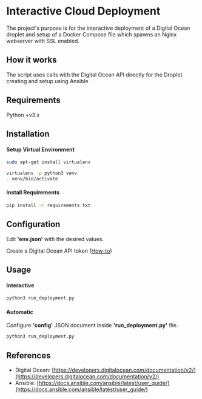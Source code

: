 # Interactive Cloud Deployment

The project's purpose is for the interactive deployment of a Digital Ocean droplet and setup of a Docker Compose file which spawns an Nginx webserver with SSL enabled.

## How it works
The script uses calls with the Digital Ocean API directly for the Droplet creating and setup using Ansible

## Requirements
Python +v3.x

## Installation
#### Setup Virtual Environment
```bash
sudo apt-get install virtualenv

virtualenv -p python3 venv
. venv/bin/activate
```

#### Install Requirements
```bash
pip install -r requirements.txt
```

## Configuration
Edit **'env.json'** with the desired values.

Create a Digital Ocean API token ([How-to](https://docs.digitalocean.com/reference/api/create-personal-access-token/))

## Usage
#### Interactive
```bash
python3 run_deployment.py
```
#### Automatic
Configure **'config'** JSON document inside **'run_deployment.py'** file.
```bash
python3 run_deployment.py
```

## References
- Digital Ocean: [https://developers.digitalocean.com/documentation/v2/](https://developers.digitalocean.com/documentation/v2/)
- Ansible: [https://docs.ansible.com/ansible/latest/user_guide/](https://docs.ansible.com/ansible/latest/user_guide/)
